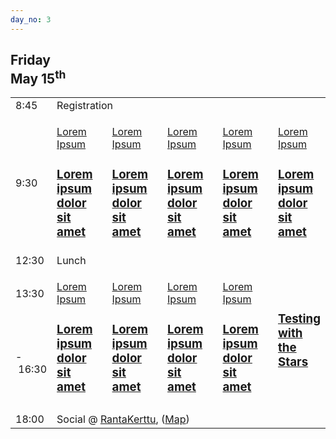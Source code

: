 ```yaml
---
day_no: 3
---
```


<article>
  <hgroup>
    <h2>Friday<br><span>May 15<sup>th</sup></span></h2>
  </hgroup>
  
  <table class="schedule">
    <tbody>
      <tr class="start">
        <td class="time">8:45</td>
        <td colspan="5" class="meta">Registration</td>
      </tr>
      <tr>
        <td class="time">9:30</td>
        <td width="20%" class="topic">
          <p><a href="/speakers/#lorem-ipsum">Lorem Ipsum</a></p>
          <h3><a href="/topics/#loremiipsum">Lorem ipsum dolor sit amet</a></h3>
        </td>
        <td width="20%" class="topic">
          <p><a href="/speakers/#lorem-ipsum">Lorem Ipsum</a></p>
          <h3><a href="/topics/#loremiipsum">Lorem ipsum dolor sit amet</a></h3>
        </td>
        <td width="20%" class="topic">
          <p><a href="/speakers/#lorem-ipsum">Lorem Ipsum</a></p>
          <h3><a href="/topics/#loremiipsum">Lorem ipsum dolor sit amet</a></h3>
        </td>
        <td width="20%" class="topic">
          <p><a href="/speakers/#lorem-ipsum">Lorem Ipsum</a></p>
          <h3><a href="/topics/#loremiipsum">Lorem ipsum dolor sit amet</a></h3>
        </td>
        <td width="12%" class="topic">
          <p><a href="/speakers/#lorem-ipsum">Lorem Ipsum</a></p>
          <h3><a href="/topics/#loremiipsum">Lorem ipsum dolor sit amet</a></h3>
        </td>
      </tr>
      <tr>
        <td class="time">12:30</td>
        <td colspan="5" class="meta">Lunch</td>
      </tr>
      <tr class="last">
        <td class="time">13:30</td>
        <td rowspan="2" class="topic">
          <p><a href="/speakers/#lorem-ipsum">Lorem Ipsum</a></p>
          <h3><a href="/topics/#loremiipsum">Lorem ipsum dolor sit amet</a></h3>
        </td>
        <td rowspan="2" class="topic">
          <p><a href="/speakers/#lorem-ipsum">Lorem Ipsum</a></p>
          <h3><a href="/topics/#loremiipsum">Lorem ipsum dolor sit amet</a></h3>
        </td>
        <td rowspan="2" class="topic">
          <p><a href="/speakers/#lorem-ipsum">Lorem Ipsum</a></p>
          <h3><a href="/topics/#loremiipsum">Lorem ipsum dolor sit amet</a></h3>
        </td>
        <td rowspan="2" class="topic">
          <p><a href="/speakers/#lorem-ipsum">Lorem Ipsum</a></p>
          <h3><a href="/topics/#loremiipsum">Lorem ipsum dolor sit amet</a></h3>
        </td>
        <td rowspan="2" class="topic">
          <h3><a href="/topics/testing-with-the-stars/">Testing with<br> the Stars</a></h3>
        </td>
      </tr>
      <tr class="ending">
        <td class="time">-&nbsp;16:30</td>
      </tr>
      <tr class="spacer">
        <td colspan="6"></td>
      </tr>
      <tr class="social">
        <td class="time">18:00</td>
        <td colspan="5" class="meta">Social @ <a href="http://www.rantakerttu.fi/">RantaKerttu</a>, (<a href="http://g.co/maps/za8ec">Map</a>)</td>
      </tr>
    </tbody>
  </table>
</article>



